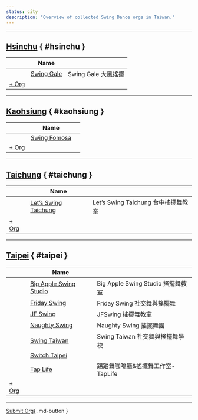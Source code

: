 ```yaml
---
status: city
description: "Overview of collected Swing Dance orgs in Taiwan."
---
```


---

## <a id=hsinchu></a>[Hsinchu](#hsinchu) { #hsinchu }

| | Name | |
| --- | --- | --- |
| | [Swing Gale](swing-gale.md) | Swing Gale 大風搖擺 |
| [+ Org](https://github.com/swingdance/orgs/issues/new?assignees=&labels=add+org&projects=&template=02-add_entity.yml&title=%5Bzh_TW%5D%20Add%20Org%3A%20%3CName%3E&region=zh_TW&province=Hsinchu&city=Hsinchu)

---

## <a id=kaohsiung></a>[Kaohsiung](#kaohsiung) { #kaohsiung }

| | Name | |
| --- | --- | --- |
| | [Swing Fomosa](swing-fomosa.md) |  |
| [+ Org](https://github.com/swingdance/orgs/issues/new?assignees=&labels=add+org&projects=&template=02-add_entity.yml&title=%5Bzh_TW%5D%20Add%20Org%3A%20%3CName%3E&region=zh_TW&province=Kaohsiung&city=Kaohsiung)

---

## <a id=taichung></a>[Taichung](#taichung) { #taichung }

| | Name | |
| --- | --- | --- |
| | [Let’s Swing Taichung](lets-swing-taichung.md) | Let’s Swing Taichung 台中搖擺舞教室 |
| [+ Org](https://github.com/swingdance/orgs/issues/new?assignees=&labels=add+org&projects=&template=02-add_entity.yml&title=%5Bzh_TW%5D%20Add%20Org%3A%20%3CName%3E&region=zh_TW&province=Taichung&city=Taichung)

---

## <a id=taipei></a>[Taipei](#taipei) { #taipei }

| | Name | |
| --- | --- | --- |
| | [Big Apple Swing Studio](big-apple-swing-studio.md) | Big Apple Swing Studio 搖擺舞教室 |
| | [Friday Swing](friday-swing.md) | Friday Swing 社交舞與搖擺舞 |
| | [JF Swing](jf-swing.md) | JFSwing 搖擺舞教室 |
| | [Naughty Swing](naughty-swing.md) | Naughty Swing 搖擺舞團 |
| | [Swing Taiwan](swing-tai-wan.md) | Swing Taiwan 社交舞與搖擺舞學校 |
| | [Switch Taipei](switch-taipei.md) |  |
| | [Tap Life](tap-life.md) | 踢踏舞咖啡廳&搖擺舞工作室-TapLife |
| [+ Org](https://github.com/swingdance/orgs/issues/new?assignees=&labels=add+org&projects=&template=02-add_entity.yml&title=%5Bzh_TW%5D%20Add%20Org%3A%20%3CName%3E&region=zh_TW&province=Taipei&city=Taipei)

---

[Submit Org](https://github.com/swingdance/orgs/issues/new?assignees=&labels=add+org&projects=&template=02-add_entity.yml&title=%5Bzh_TW%5D%20Add%20Org%3A%20%3CName%3E&region=zh_TW&province=&city=){ .md-button }
